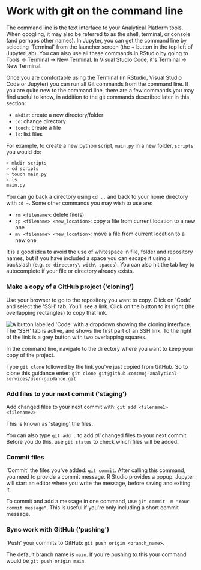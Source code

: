 # Work with git on the command line

The command line is the text interface to your Analytical Platform tools. When googling, it may also be referred to as the shell, terminal, or console (and perhaps other names). In Jupyter, you can get the command line by selecting 'Terminal' from the launcher screen (the + button in the top left of JupyterLab). You can also use all these commands in RStudio by going to Tools -> Terminal -> New Terminal. In Visual Studio Code, it's Terminal -> New Terminal.

Once you are comfortable using the Terminal (in RStudio, Visual Studio Code or Jupyter) you can run all Git commands from the command line. If you are quite new to the command line, there are a few commands you may find useful to know, in addition to the git commands described later in this section:

- `mkdir`: create a new directory/folder
- `cd`: change directory
- `touch`: create a file
- `ls`: list files

For example, to create a new python script, `main.py` in a new folder, `scripts` you would do:

```bash
> mkdir scripts
> cd scripts
> touch main.py
> ls
main.py
```

You can go back a directory using `cd ..` and back to your home directory with `cd ~`. Some other commands you may wish to use are:

- `rm <filename>`: delete file(s)
- `cp <filename> <new_location>`: copy a file from current location to a new one
- `mv <filename> <new_location>`: move a file from current location to a new one

It is a good idea to avoid the use of whitespace in file, folder and repository names, but if you have included a space you can escape it using a backslash (e.g. `cd directory\ with\ spaces`). You can also hit the tab key to autocomplete if your file or directory already exists.

### Make a copy of a GitHub project ('cloning')

Use your browser to go to the repository you want to copy. Click on 'Code' and select the 'SSH' tab. You'll see a link. Click on the button to its right (the overlapping rectangles) to copy that link.

![A button labelled 'Code' with a dropdown showing the cloning interface. The 'SSH' tab is active, and shows the first part of an SSH link. To the right of the link is a grey button with two overlapping squares.](images/github/github_clone.png "GitHub's cloning interface")

In the command line, navigate to the directory where you want to keep your copy of the project.

Type `git clone` followed by the link you've just copied from GitHub. So to clone this guidance enter: `git clone git@github.com:moj-analytical-services/user-guidance.git`

### Add files to your next commit ('staging')

Add changed files to your next commit with: `git add <filename1> <filename2>`

This is known as 'staging' the files.

You can also type `git add .` to add _all_ changed files to your next commit. Before you do this, use `git status` to check which files will be added.

### Commit files

'Commit' the files you've added: `git commit`. After calling this command, you need to provide a commit message. R Studio provides a popup. Jupyter will start an editor where you write the message, before saving and exiting it.

To commit and add a message in one command, use `git commit -m "Your commit message"`. This is useful if you're only including a short commit message.

### Sync work with GitHub ('pushing')

'Push' your commits to GitHub: `git push origin <branch_name>`.

The default branch name is `main`. If you're pushing to this your command would be `git push origin main`.
